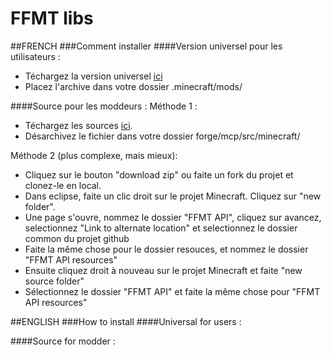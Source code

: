FFMT libs
============

##FRENCH
###Comment installer
####Version universel pour les utilisateurs :
* Téchargez la version universel [ici](http://dl.mcnanotech.fr/FFMT/API/download/)
* Placez l'archive dans votre dossier .minecraft/mods/

####Source pour les moddeurs :
Méthode 1 :
* Téchargez les sources [ici](http://dl.mcnanotech.fr/FFMT/API/download/).
* Désarchivez le fichier dans votre dossier forge/mcp/src/minecraft/

Méthode 2 (plus complexe, mais mieux):
* Cliquez sur le bouton "download zip" ou faite un fork du projet et clonez-le en local.
* Dans eclipse, faite un clic droit sur le projet Minecraft. Cliquez sur "new folder".
* Une page s'ouvre, nommez le dossier "FFMT API", cliquez sur avancez, selectionnez "Link to alternate location" et selectionnez le dossier common du projet github
* Faite la même chose pour le dossier resouces, et nommez le dossier "FFMT API resources"
* Ensuite cliquez droit à nouveau sur le projet Minecraft et faite "new source folder"
* Sélectionnez le dossier "FFMT API" et faite la même chose pour "FFMT API resources"

##ENGLISH
###How to install
####Universal for users :

####Source for modder :
